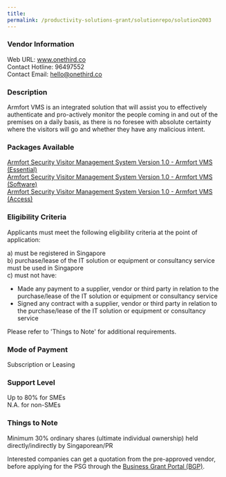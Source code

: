 ```yaml
---
title: 
permalink: /productivity-solutions-grant/solutionrepo/solution2003
---
```


### Vendor Information
Web URL: www.onethird.co <br>Contact Hotline: 96497552 <br>Contact Email: hello@onethird.co <br>

### Description

Armfort VMS is an integrated solution that will assist you to effectively authenticate and pro-actively monitor the people coming in and out of the premises on a daily basis, as there is no foresee with absolute certainty where the visitors will go and whether they have any malicious intent.

### Packages Available

<a href='https://www.gobusiness.gov.sg/images/psg/20200646_Desensitised_Annex_3_Part_1.pdf' target='_blank'>Armfort Security Visitor Management System Version 1.0 - Armfort VMS (Essential)</a><br/>
<a href='https://www.gobusiness.gov.sg/images/psg/20200646_Desensitised_Annex_3_Part_2.pdf' target='_blank'>Armfort Security Visitor Management System Version 1.0 - Armfort VMS (Software)</a><br/>
<a href='https://www.gobusiness.gov.sg/images/psg/20200646_Desensitised_Annex_3_Part_3.pdf' target='_blank'>Armfort Security Visitor Management System Version 1.0 - Armfort VMS (Access)</a><br/>

### Eligibility Criteria

Applicants must meet the following eligibility criteria at the point of application:

a) must be registered in Singapore <br>
b) purchase/lease of the IT solution or equipment or consultancy service must be used in Singapore <br>
c) must not have:
- Made any payment to a supplier, vendor or third party in relation to the purchase/lease of the IT solution or equipment or consultancy service
- Signed any contract with a supplier, vendor or third party in relation to the purchase/lease of the IT solution or equipment or consultancy service

Please refer to 'Things to Note' for additional requirements.

### Mode of Payment
Subscription or Leasing

### Support Level
Up to 80% for SMEs <br>
N.A. for non-SMEs

### Things to Note
Minimum 30% ordinary shares (ultimate individual ownership) held directly/indirectly by Singaporean/PR

Interested companies can get a quotation from the pre-approved vendor, before applying for the PSG through the <a target='_blank' href='https://www.businessgrants.gov.sg/'>Business Grant Portal (BGP)</a>.
